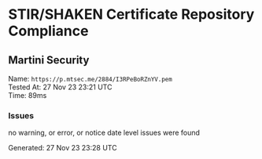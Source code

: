 # STIR/SHAKEN Certificate Repository Compliance

## Martini Security

Name: `https://p.mtsec.me/2884/I3RPeBoRZnYV.pem`\
Tested At: 27 Nov 23 23:21 UTC\
Time: 89ms

### Issues

no warning, or error, or notice date level issues were found

Generated: 27 Nov 23 23:28 UTC